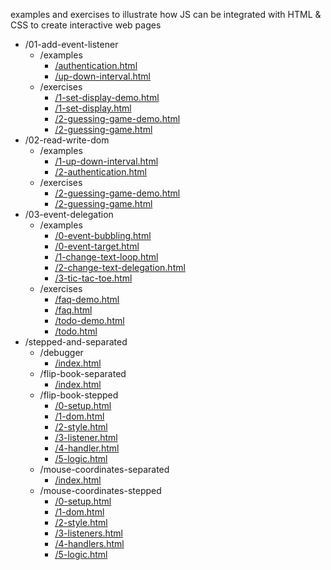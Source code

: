 examples and exercises to illustrate how JS can be integrated with HTML & CSS to create interactive web pages


<!-- BEGIN TOC -->
- /01-add-event-listener
  - /examples
    - <a href="./01-add-event-listener/examples/authentication.html" target="_blank">/authentication.html</a>
    - <a href="./01-add-event-listener/examples/up-down-interval.html" target="_blank">/up-down-interval.html</a>
  - /exercises
    - <a href="./01-add-event-listener/exercises/1-set-display-demo.html" target="_blank">/1-set-display-demo.html</a>
    - <a href="./01-add-event-listener/exercises/1-set-display.html" target="_blank">/1-set-display.html</a>
    - <a href="./01-add-event-listener/exercises/2-guessing-game-demo.html" target="_blank">/2-guessing-game-demo.html</a>
    - <a href="./01-add-event-listener/exercises/2-guessing-game.html" target="_blank">/2-guessing-game.html</a>
- /02-read-write-dom
  - /examples
    - <a href="./02-read-write-dom/examples/1-up-down-interval.html" target="_blank">/1-up-down-interval.html</a>
    - <a href="./02-read-write-dom/examples/2-authentication.html" target="_blank">/2-authentication.html</a>
  - /exercises
    - <a href="./02-read-write-dom/exercises/2-guessing-game-demo.html" target="_blank">/2-guessing-game-demo.html</a>
    - <a href="./02-read-write-dom/exercises/2-guessing-game.html" target="_blank">/2-guessing-game.html</a>
- /03-event-delegation
  - /examples
    - <a href="./03-event-delegation/examples/0-event-bubbling.html" target="_blank">/0-event-bubbling.html</a>
    - <a href="./03-event-delegation/examples/0-event-target.html" target="_blank">/0-event-target.html</a>
    - <a href="./03-event-delegation/examples/1-change-text-loop.html" target="_blank">/1-change-text-loop.html</a>
    - <a href="./03-event-delegation/examples/2-change-text-delegation.html" target="_blank">/2-change-text-delegation.html</a>
    - <a href="./03-event-delegation/examples/3-tic-tac-toe.html" target="_blank">/3-tic-tac-toe.html</a>
  - /exercises
    - <a href="./03-event-delegation/exercises/faq-demo.html" target="_blank">/faq-demo.html</a>
    - <a href="./03-event-delegation/exercises/faq.html" target="_blank">/faq.html</a>
    - <a href="./03-event-delegation/exercises/todo-demo.html" target="_blank">/todo-demo.html</a>
    - <a href="./03-event-delegation/exercises/todo.html" target="_blank">/todo.html</a>
- /stepped-and-separated
  - /debugger
    - <a href="./stepped-and-separated/debugger/index.html" target="_blank">/index.html</a>
  - /flip-book-separated
    - <a href="./stepped-and-separated/flip-book-separated/index.html" target="_blank">/index.html</a>
  - /flip-book-stepped
    - <a href="./stepped-and-separated/flip-book-stepped/0-setup.html" target="_blank">/0-setup.html</a>
    - <a href="./stepped-and-separated/flip-book-stepped/1-dom.html" target="_blank">/1-dom.html</a>
    - <a href="./stepped-and-separated/flip-book-stepped/2-style.html" target="_blank">/2-style.html</a>
    - <a href="./stepped-and-separated/flip-book-stepped/3-listener.html" target="_blank">/3-listener.html</a>
    - <a href="./stepped-and-separated/flip-book-stepped/4-handler.html" target="_blank">/4-handler.html</a>
    - <a href="./stepped-and-separated/flip-book-stepped/5-logic.html" target="_blank">/5-logic.html</a>
  - /mouse-coordinates-separated
    - <a href="./stepped-and-separated/mouse-coordinates-separated/index.html" target="_blank">/index.html</a>
  - /mouse-coordinates-stepped
    - <a href="./stepped-and-separated/mouse-coordinates-stepped/0-setup.html" target="_blank">/0-setup.html</a>
    - <a href="./stepped-and-separated/mouse-coordinates-stepped/1-dom.html" target="_blank">/1-dom.html</a>
    - <a href="./stepped-and-separated/mouse-coordinates-stepped/2-style.html" target="_blank">/2-style.html</a>
    - <a href="./stepped-and-separated/mouse-coordinates-stepped/3-listeners.html" target="_blank">/3-listeners.html</a>
    - <a href="./stepped-and-separated/mouse-coordinates-stepped/4-handlers.html" target="_blank">/4-handlers.html</a>
    - <a href="./stepped-and-separated/mouse-coordinates-stepped/5-logic.html" target="_blank">/5-logic.html</a>

<!-- END TOC -->